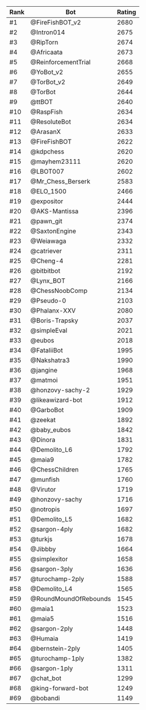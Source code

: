 Rank|Bot|Rating
---|---|---
#1|@FireFishBOT_v2|2680
#2|@Intron014|2675
#3|@RipTorn|2674
#4|@Africaata|2673
#5|@ReinforcementTrial|2668
#6|@YoBot_v2|2655
#7|@TorBot_v2|2649
#8|@TorBot|2644
#9|@ttBOT|2640
#10|@RaspFish|2634
#11|@ResoluteBot|2634
#12|@ArasanX|2633
#13|@FireFishBOT|2622
#14|@kdpchess|2620
#15|@mayhem23111|2620
#16|@LBOT007|2602
#17|@Mr_Chess_Berserk|2583
#18|@ELO_1500|2466
#19|@expositor|2444
#20|@AKS-Mantissa|2396
#21|@pawn_git|2374
#22|@SaxtonEngine|2343
#23|@Weiawaga|2332
#24|@catriever|2311
#25|@Cheng-4|2281
#26|@bitbitbot|2192
#27|@Lynx_BOT|2166
#28|@ChessNoobComp|2134
#29|@Pseudo-0|2103
#30|@Phalanx-XXV|2080
#31|@Boris-Trapsky|2037
#32|@simpleEval|2021
#33|@eubos|2018
#34|@FataliiBot|1995
#35|@Nakshatra3|1990
#36|@jangine|1968
#37|@matmoi|1951
#38|@honzovy-sachy-2|1929
#39|@likeawizard-bot|1912
#40|@GarboBot|1909
#41|@zeekat|1892
#42|@baby_eubos|1842
#43|@Dinora|1831
#44|@Demolito_L6|1792
#45|@maia9|1782
#46|@ChessChildren|1765
#47|@munfish|1760
#48|@Virutor|1719
#49|@honzovy-sachy|1716
#50|@notropis|1697
#51|@Demolito_L5|1682
#52|@sargon-4ply|1682
#53|@turkjs|1678
#54|@Jibbby|1664
#55|@simplexitor|1658
#56|@sargon-3ply|1636
#57|@turochamp-2ply|1588
#58|@Demolito_L4|1565
#59|@RoundMoundOfRebounds|1545
#60|@maia1|1523
#61|@maia5|1516
#62|@sargon-2ply|1448
#63|@Humaia|1419
#64|@bernstein-2ply|1405
#65|@turochamp-1ply|1382
#66|@sargon-1ply|1311
#67|@chat_bot|1299
#68|@king-forward-bot|1249
#69|@bobandi|1149
